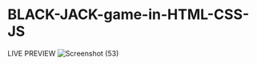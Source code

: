 # BLACK-JACK-game-in-HTML-CSS-JS

LIVE PREVIEW
![Screenshot (53)](https://user-images.githubusercontent.com/85981735/125495620-9641ca2a-9051-4f18-9445-8b2a1c8d627d.png)
